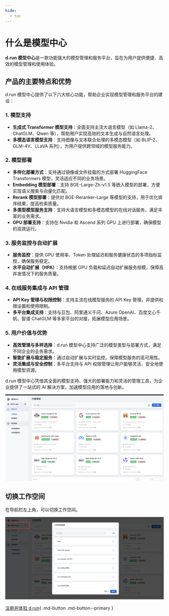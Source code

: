 ```yaml
---
hide:
  - toc
---
```


# 什么是模型中心

**d.run 模型中心**是一款功能强大的模型管理和服务平台，旨在为用户提供便捷、高效的模型管理和使用体验。

## 产品的主要特点和优势

d.run 模型中心提供了以下六大核心功能，帮助企业实现模型管理和服务平台的建设：

### 1. **模型支持**

- **生成式 Transformer 模型支持**：全面支持主流大语言模型（如 Llama-2、ChatGLM、Qwen 等），帮助用户实现高效的文本生成与自然语言处理。
- **多模态语言模型支持**：支持图像与文本联合处理的多模态模型（如 BLIP-2、GLM-4V、LLaVA 系列），为用户提供跨领域的模型服务能力。

### 2. **模型部署**

- **多样化部署方式**：支持通过镜像或文件挂载的方式部署 HuggingFace Transformers 模型，灵活适应不同的业务场景。
- **Embedding 模型部署**：支持 BGE-Large-Zh-v1.5 等嵌入模型的部署，方便实现语义搜索与向量化匹配。
- **Rerank 模型部署**：提供对 BGE-Reranker-Large 等模型的支持，用于优化排序结果，提高检索质量。
- **多类型模型服务支持**：支持大语言模型和多模态模型的在线对话服务，满足丰富的业务需求。
- **GPU 部署支持**：支持在 Nvidia 和 Ascend 系列 GPU 上进行部署，确保模型的高效运行。

### 3. **服务监控与自动扩展**

- **服务监控**：提供 GPU 使用率、Token 处理延迟和服务健康状态的多项指标监控，确保服务稳定。
- **水平自动扩展（HPA）**：支持根据 GPU 负载和延迟自动扩展服务规模，保障高并发情况下的服务质量。

### 4. **在线服务集成与 API 管理**

- **API Key 管理与权限控制**：支持主流在线模型服务的 API Key 管理，并提供权限设置和使用限制。
- **多平台集成支持**：支持与豆包、阿里通义千问、Azure OpenAI、百度文心千帆、智谱 ChatGLM 等多家平台的对接，拓展模型应用场景。

### 5. **用户价值与优势**

- **高效管理与多样选择**：d.run 模型中心支持广泛的模型类型与部署方式，满足不同企业的业务需求。
- **智能扩展与稳定服务**：通过自动扩展与实时监控，保障模型服务的高可用性。
- **灵活集成与安全控制**：多平台支持与 API 权限管理让用户能够灵活、安全地使用模型资源。

d.run 模型中心凭借其全面的模型支持、强大的部署能力和灵活的管理工具，为企业提供了一站式的 AI 解决方案，加速模型应用的落地与创新。

![model hub](./images/dmc-home.jpg)

## 切换工作空间

在导航栏左上角，可以切换工作空间。

![切换集群](./images/inner01.jpg)

[注册并体验 d.run](https://console.d.run/){ .md-button .md-button--primary }
